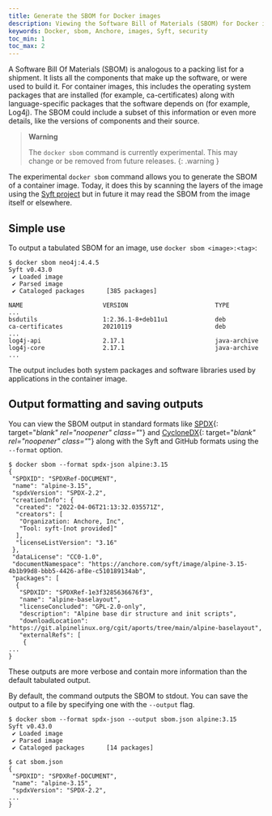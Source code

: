 ```yaml
---
title: Generate the SBOM for Docker images
description: Viewing the Software Bill of Materials (SBOM) for Docker images
keywords: Docker, sbom, Anchore, images, Syft, security
toc_min: 1
toc_max: 2
---
```


A Software Bill Of Materials (SBOM) is analogous to a packing list for a shipment. It lists all the components that make up the software, or were used to build it. For container images, this includes the operating system packages that are installed (for example, ca-certificates) along with language-specific packages that the software depends on (for example, Log4j). The SBOM could include a subset of this information or even more details, like the versions of components and their source.

> **Warning**
>
> The `docker sbom` command is currently experimental. This may change or be removed from future releases.
{: .warning }

The experimental `docker sbom` command allows you to generate the SBOM of a container image. Today, it does this by scanning the layers of the image using the [Syft project](https://github.com/anchore/syft) but in future it may read the SBOM from the image itself or elsewhere.


## Simple use

To output a tabulated SBOM for an image,  use `docker sbom <image>:<tag>`:

```console
$ docker sbom neo4j:4.4.5
Syft v0.43.0
 ✔ Loaded image            
 ✔ Parsed image            
 ✔ Cataloged packages      [385 packages]

NAME                      VERSION                        TYPE
... 
bsdutils                  1:2.36.1-8+deb11u1             deb
ca-certificates           20210119                       deb
...
log4j-api                 2.17.1                         java-archive  
log4j-core                2.17.1                         java-archive  
...
```

The output includes both system packages and software libraries used by applications in the container image.

## Output formatting and saving outputs

You can view the SBOM output in standard formats like [SPDX](https://spdx.dev){: target="_blank" rel="noopener" class="_"} and [CycloneDX](https://cyclonedx.org){: target="_blank" rel="noopener" class="_"} along with the Syft and GitHub formats using the `--format` option.

```console
$ docker sbom --format spdx-json alpine:3.15
{
 "SPDXID": "SPDXRef-DOCUMENT",
 "name": "alpine-3.15",
 "spdxVersion": "SPDX-2.2",
 "creationInfo": {
  "created": "2022-04-06T21:13:32.035571Z",
  "creators": [
   "Organization: Anchore, Inc",
   "Tool: syft-[not provided]"
  ],
  "licenseListVersion": "3.16"
 },
 "dataLicense": "CC0-1.0",
 "documentNamespace": "https://anchore.com/syft/image/alpine-3.15-4b1b99d8-bbb5-4426-af8e-c510189134ab",
 "packages": [
  {
   "SPDXID": "SPDXRef-1e3f3285636676f3",
   "name": "alpine-baselayout",
   "licenseConcluded": "GPL-2.0-only",
   "description": "Alpine base dir structure and init scripts",
   "downloadLocation": "https://git.alpinelinux.org/cgit/aports/tree/main/alpine-baselayout",
   "externalRefs": [
    {
...
}
```

These outputs are more verbose and contain more information than the default tabulated output.

By default, the command outputs the SBOM to stdout. You can save the output to a file by specifying one with the `--output` flag.

```console
$ docker sbom --format spdx-json --output sbom.json alpine:3.15
Syft v0.43.0
 ✔ Loaded image            
 ✔ Parsed image            
 ✔ Cataloged packages      [14 packages]

$ cat sbom.json
{
 "SPDXID": "SPDXRef-DOCUMENT",
 "name": "alpine-3.15",
 "spdxVersion": "SPDX-2.2",
...
}
